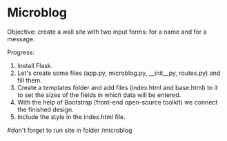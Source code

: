 # Microblog
Objective: create a wall site with two input forms: for a name and for a message.

Progress:
1. Install Flask.
2. Let's create some files (app.py, microblog.py, __init__py, routes.py) and fill them.
3. Create a templates folder and add files (index.html and base.html) to it to set the sizes of the fields in which data will be entered.
4. With the help of Bootstrap (front-end open-source toolkit) we connect the finished design.
5. Include the style in the index.html file.


#don't forget to run site in folder /microblog
